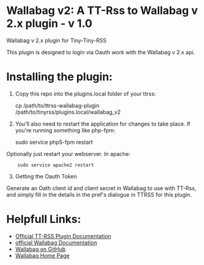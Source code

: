 Wallabag v2: A TT-Rss to Wallabag v 2.x plugin - v 1.0
=====================

Wallabag v 2.x plugin for Tiny-Tiny-RSS

This plugin is designed to login via Oauth work with the Wallabag v 2.x api.

# Installing the plugin:

1. Copy this repo into the plugins.local folder of your ttrss:

     cp /path/to/ttrss-wallabag-plugin /path/to/tinyrss/plugins.local/wallabag_v2

2. You'll also need to restart the application for changes to take place. 
If you're running something like php-fpm:

     sudo service php5-fpm restart

Optionally just restart your webserver. In apache:

    	sudo service apache2 restart

3. Getting the Oauth Token

Generate an Oath client id and client secret in Wallabag to use with TT-Rss, and simply fill in the details in the pref's dialogue in TTRSS for this plugin.



# Helpfull Links:

* [Official TT-RSS Plugin Documentation](https://tt-rss.org/gitlab/fox/tt-rss/wikis/Plugins)
* [official Wallabag Documentation](http://doc.wallabag.org/en/v2/)
* [Wallabag on GitHub](https://github.com/wallabag/wallabag)
* [Wallabag Home Page](https://www.wallabag.org/)
